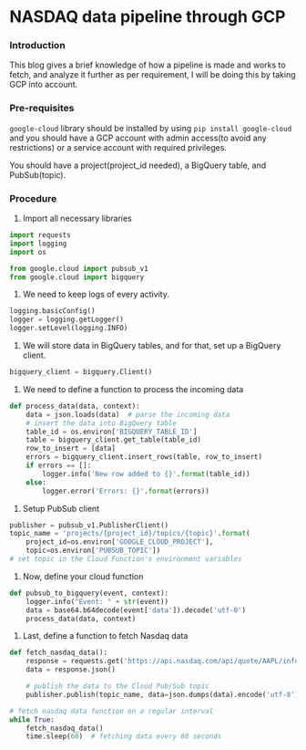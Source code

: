 # NASDAQ data pipeline through GCP

### Introduction

This blog gives a brief knowledge of how a pipeline is made and works to fetch, and analyze it further as per requirement, I will be doing this by taking GCP into account.

### Pre-requisites

`google-cloud` library should be installed by using `pip install google-cloud` and you should have a GCP account with admin access(to avoid any restrictions) or a service account with required privileges.

You should have a project(project\_id needed), a BigQuery table, and PubSub(topic).

### Procedure

1. Import all necessary libraries
    

```python
import requests
import logging
import os

from google.cloud import pubsub_v1
from google.cloud import bigquery
```

1. We need to keep logs of every activity.
    

```python
logging.basicConfig()
logger = logging.getLogger()
logger.setLevel(logging.INFO)
```

1. We will store data in BigQuery tables, and for that, set up a BigQuery client.
    

```python
bigquery_client = bigquery.Client()
```

1. We need to define a function to process the incoming data
    

```python
def process_data(data, context):
    data = json.loads(data)  # parse the incoming data
    # insert the data into BigQuery table
    table_id = os.environ['BIGQUERY_TABLE_ID']
    table = bigquery_client.get_table(table_id)
    row_to_insert = [data]
    errors = bigquery_client.insert_rows(table, row_to_insert)
    if errors == []:
        logger.info('New row added to {}'.format(table_id))
    else:
        logger.error('Errors: {}'.format(errors))
```

1. Setup PubSub client
    

```python
publisher = pubsub_v1.PublisherClient()
topic_name = 'projects/{project_id}/topics/{topic}'.format(
    project_id=os.environ['GOOGLE_CLOUD_PROJECT'],
    topic=os.environ['PUBSUB_TOPIC'])
# set topic in the Cloud Function's environment variables
```

1. Now, define your cloud function
    

```python
def pubsub_to_bigquery(event, context):
    logger.info("Event: " + str(event))
    data = base64.b64decode(event['data']).decode('utf-8')
    process_data(data, context)
```

1. Last, define a function to fetch Nasdaq data
    

```python
def fetch_nasdaq_data():
    response = requests.get('https://api.nasdaq.com/api/quote/AAPL/info?assetclass=stocks')
    data = response.json() 

    # publish the data to the Cloud Pub/Sub topic
    publisher.publish(topic_name, data=json.dumps(data).encode('utf-8'))

# fetch nasdaq data function on a regular interval
while True:
    fetch_nasdaq_data()
    time.sleep(60)  # fetching data every 60 seconds
```